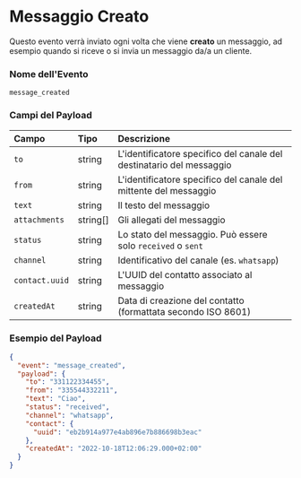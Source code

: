 # Messaggio Creato

Questo evento verrà inviato ogni volta che viene **creato** un messaggio, ad esempio quando si riceve o si invia un messaggio da/a un cliente.

### Nome dell'Evento

`message_created`

### Campi del Payload

| Campo          | Tipo     | Descrizione                                                          |
| :------------- | :------- | :------------------------------------------------------------------- |
| `to`           | string   | L'identificatore specifico del canale del destinatario del messaggio |
| `from`         | string   | L'identificatore specifico del canale del mittente del messaggio     |
| `text`         | string   | Il testo del messaggio                                               |
| `attachments`  | string[] | Gli allegati del messaggio                                           |
| `status`       | string   | Lo stato del messaggio. Può essere solo `received` o `sent`          |
| `channel`      | string   | Identificativo del canale (es. `whatsapp`)                           |
| `contact.uuid` | string   | L'UUID del contatto associato al messaggio                           |
| `createdAt`    | string   | Data di creazione del contatto (formattata secondo ISO 8601)         |

### Esempio del Payload

```json title=payload.json
{
  "event": "message_created",
  "payload": {
    "to": "331122334455",
    "from": "335544332211",
    "text": "Ciao",
    "status": "received",
    "channel": "whatsapp",
    "contact": {
      "uuid": "eb2b914a977e4ab896e7b886698b3eac"
    },
    "createdAt": "2022-10-18T12:06:29.000+02:00"
  }
}
```